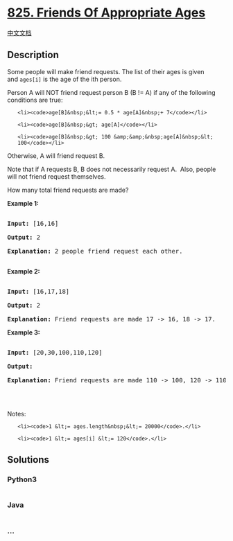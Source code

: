 # [825. Friends Of Appropriate Ages](https://leetcode.com/problems/friends-of-appropriate-ages)

[中文文档](/solution/0800-0899/0825.Friends%20Of%20Appropriate%20Ages/README.md)

## Description
<p>Some people will make friend requests. The&nbsp;list of their ages is given and&nbsp;<code>ages[i]</code>&nbsp;is the age of the&nbsp;ith person.&nbsp;</p>



<p>Person A will NOT friend request person B (B != A) if any of the following conditions are true:</p>



<ul>

	<li><code>age[B]&nbsp;&lt;= 0.5 * age[A]&nbsp;+ 7</code></li>

	<li><code>age[B]&nbsp;&gt; age[A]</code></li>

	<li><code>age[B]&nbsp;&gt; 100 &amp;&amp;&nbsp;age[A]&nbsp;&lt; 100</code></li>

</ul>



<p>Otherwise, A will friend request B.</p>



<p>Note that if&nbsp;A requests B, B does not necessarily request A.&nbsp; Also, people will not friend request themselves.</p>



<p>How many total friend requests are made?</p>



<p><strong>Example 1:</strong></p>



<pre>

<strong>Input: </strong>[16,16]

<strong>Output: </strong>2

<strong>Explanation: </strong>2 people friend request each other.

</pre>



<p><strong>Example 2:</strong></p>



<pre>

<strong>Input: </strong>[16,17,18]

<strong>Output: </strong>2

<strong>Explanation: </strong>Friend requests are made 17 -&gt; 16, 18 -&gt; 17.</pre>



<p><strong>Example 3:</strong></p>



<pre>

<strong>Input: </strong>[20,30,100,110,120]

<strong>Output: </strong>

<strong>Explanation: </strong>Friend requests are made 110 -&gt; 100, 120 -&gt; 110, 120 -&gt; 100.

</pre>



<p>&nbsp;</p>



<p>Notes:</p>



<ul>

	<li><code>1 &lt;= ages.length&nbsp;&lt;= 20000</code>.</li>

	<li><code>1 &lt;= ages[i] &lt;= 120</code>.</li>

</ul>




## Solutions


<!-- tabs:start -->

### **Python3**

```python

```

### **Java**

```java

```

### **...**
```

```

<!-- tabs:end -->